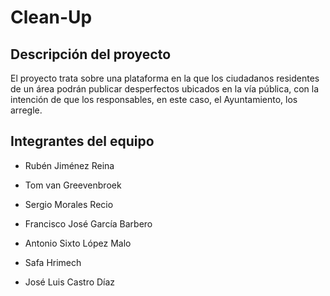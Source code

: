 Clean-Up
============

Descripción del proyecto
------------
El proyecto trata sobre una plataforma en la que los ciudadanos residentes de un área podrán publicar desperfectos ubicados en la vía pública, con la intención de que los responsables, en este caso, el Ayuntamiento, los arregle.


Integrantes del equipo
------------
* Rubén Jiménez Reina

* Tom van Greevenbroek

* Sergio Morales Recio

* Francisco José García Barbero

* Antonio Sixto López Malo

* Safa Hrimech

* José Luis Castro Díaz
